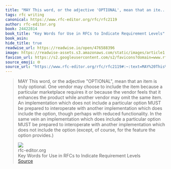 ```yaml
---
title: "MAY This word, or the adjective 'OPTIONAL', mean that an ite..."
tags: rfc writing
canonical: https://www.rfc-editor.org/rfc/rfc2119
author: rfc-editor.org
book: 24422814
book_title: "Key Words for Use in RFCs to Indicate Requirement Levels"
book_asin: 
hide_title: true
readwise_url: https://readwise.io/open/476588396
image: https://readwise-assets.s3.amazonaws.com/static/images/article1.be68295a7e40.png
favicon_url: https://s2.googleusercontent.com/s2/favicons?domain=www.rfc-editor.org
source_emoji: 🌐
source_url: "https://www.rfc-editor.org/rfc/rfc2119#:~:text=MAY%20This%20word%2C,the%20option%20provides.%29"
---
```


> MAY This word, or the adjective "OPTIONAL", mean that an item is truly optional. One vendor may choose to include the item because a particular marketplace requires it or because the vendor feels that it enhances the product while another vendor may omit the same item. An implementation which does not include a particular option MUST be prepared to interoperate with another implementation which does include the option, though perhaps with reduced functionality. In the same vein an implementation which does include a particular option MUST be prepared to interoperate with another implementation which does not include the option (except, of course, for the feature the option provides.)
> <div class="quoteback-footer"><div class="quoteback-avatar"><img class="mini-favicon" src="https://s2.googleusercontent.com/s2/favicons?domain=www.rfc-editor.org"></div><div class="quoteback-metadata"><div class="metadata-inner"><span style="display:none">FROM:</span><div aria-label="rfc-editor.org" class="quoteback-author"> rfc-editor.org</div><div aria-label="Key Words for Use in RFCs to Indicate Requirement Levels" class="quoteback-title"> Key Words for Use in RFCs to Indicate Requirement Levels</div></div></div><div class="quoteback-backlink"><a target="_blank" aria-label="go to the full text of this quotation" rel="noopener" href="https://www.rfc-editor.org/rfc/rfc2119#:~:text=MAY%20This%20word%2C,the%20option%20provides.%29" class="quoteback-arrow"> Source</a></div></div>